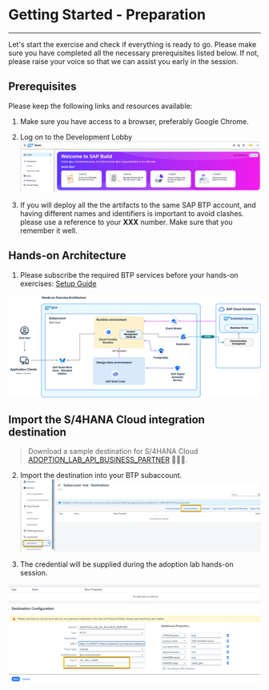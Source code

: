 # Getting Started - Preparation
---
Let's start the exercise and check if everything is ready to go.
Please make sure you have completed all the necessary prerequisites listed below. If not, please raise your voice so that we can assist you early in the session.

## Prerequisites
Please keep the following links and resources available:

1. Make sure you have access to a browser, preferably Google Chrome.
2. Log on to the Development Lobby  
![](vx_images/317064936785258.png)


4.  If you will deploy all the the artifacts to the same SAP BTP account, and having different names and identifiers is important to avoid clashes. please use a reference to your **XXX** number. Make sure that you remember it well.

## Hands-on Architecture

1. Please subscribe the required BTP services before your hands-on exercises: [Setup Guide](https://dam.sap.com/mac/u/a/C5HSPyJ.htm?rc=10&doi=SAP1080426)

![](vx_images/321754508635412.png)


## Import the S/4HANA Cloud integration destination

> Download a sample destination for S/4HANA Cloud [ADOPTION_LAB_API_BUSINESS_PARTNER](https://robin-qiu.github.io/BTP-CAP-Development-with-SAP-Build-Code---Bring-Your-Own-Tenant/vx_attachments/477573873607615/ADOPTION_LAB_API_BUSINESS_PARTNER ':include')  :truck::truck::truck:.

2. Import the destination into your BTP subaccount.
![](vx_images/76056794022621.png)

3. The credential will be supplied during the adoption lab hands-on session.

![](vx_images/305616256262898.png)